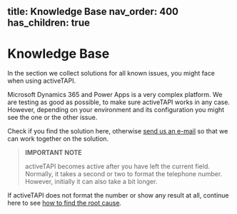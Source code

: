 title: Knowledge Base
nav_order: 400
has_children: true
---

# Knowledge Base

In the section we collect solutions for all known issues, you might face when using activeTAPI.

Microsoft Dynamics 365 and Power Apps is a very complex platform. We are testing as good as possible, to make sure activeTAPI works in any case. However, depending on your environment and its configuration you might see the one or the other issue.

Check if you find the solution here, otherwise [send us an e-mail](mailto:support@activeTAPI.net) so that we can work together on the solution.

> **IMPORTANT NOTE**
> 
> activeTAPI becomes active after you have left the current field. Normally, it takes a second or two to format the telephone number. However, initially it can also take a bit longer. 

If activeTAPI does not format the number or show any result at all, continue here to see [how to find the root cause](digDown.md).